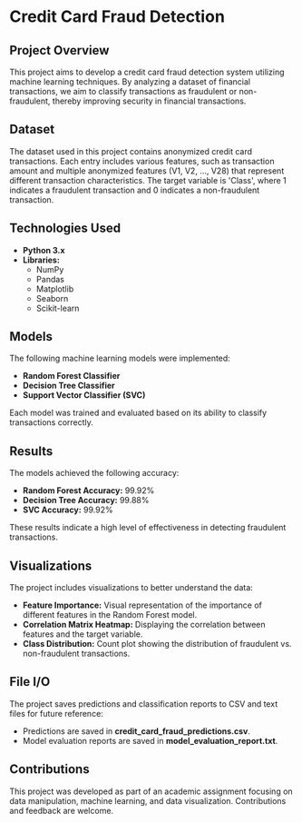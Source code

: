 # Credit Card Fraud Detection

## Project Overview
This project aims to develop a credit card fraud detection system utilizing machine learning techniques. By analyzing a dataset of financial transactions, we aim to classify transactions as fraudulent or non-fraudulent, thereby improving security in financial transactions.

## Dataset
The dataset used in this project contains anonymized credit card transactions. Each entry includes various features, such as transaction amount and multiple anonymized features (V1, V2, ..., V28) that represent different transaction characteristics. The target variable is 'Class', where 1 indicates a fraudulent transaction and 0 indicates a non-fraudulent transaction.

## Technologies Used
- **Python 3.x**
- **Libraries:**
  - NumPy
  - Pandas
  - Matplotlib
  - Seaborn
  - Scikit-learn

## Models
The following machine learning models were implemented:
- **Random Forest Classifier**
- **Decision Tree Classifier**
- **Support Vector Classifier (SVC)**

Each model was trained and evaluated based on its ability to classify transactions correctly.

## Results
The models achieved the following accuracy:
- **Random Forest Accuracy:** 99.92%
- **Decision Tree Accuracy:** 99.88%
- **SVC Accuracy:** 99.92%

These results indicate a high level of effectiveness in detecting fraudulent transactions.

## Visualizations
The project includes visualizations to better understand the data:
- **Feature Importance:** Visual representation of the importance of different features in the Random Forest model.
- **Correlation Matrix Heatmap:** Displaying the correlation between features and the target variable.
- **Class Distribution:** Count plot showing the distribution of fraudulent vs. non-fraudulent transactions.

## File I/O
The project saves predictions and classification reports to CSV and text files for future reference:
- Predictions are saved in **credit_card_fraud_predictions.csv**.
- Model evaluation reports are saved in **model_evaluation_report.txt**.

## Contributions
This project was developed as part of an academic assignment focusing on data manipulation, machine learning, and data visualization. Contributions and feedback are welcome.

